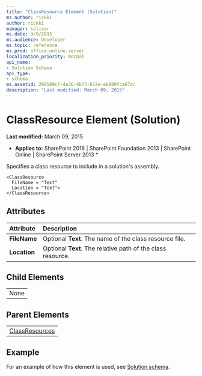 ```yaml
---
title: "ClassResource Element (Solution)"
ms.author: rickki
author: rickki
manager: soliver
ms.date: 3/9/2015
ms.audience: Developer
ms.topic: reference
ms.prod: office-online-server
localization_priority: Normal
api_name:
- Solution Schema
api_type:
- schema
ms.assetid: 299589c7-4a36-4b73-b52e-eb089fca67dc
description: "Last modified: March 09, 2015"
---
```


# ClassResource Element (Solution)

 **Last modified:** March 09, 2015 
  
 * **Applies to:** SharePoint 2016 | SharePoint Foundation 2013 | SharePoint Online | SharePoint Server 2013 * 
  
Specifies a class resource to include in a solution's assembly.
  
```
<ClassResource
  FileName = "Text"
  Location = "Text">
</ClassResource>
```

## Attributes

|**Attribute**|**Description**|
|:-----|:-----|
|**FileName** <br/> |Optional **Text**. The name of the class resource file.  <br/> |
|**Location** <br/> |Optional **Text**. The relative path of the class resource.  <br/> |
   
## Child Elements

||
|:-----|
|None |
   
## Parent Elements

||
|:-----|
|[ClassResources](classresources-element-solution.md)|
   
## Example

For an example of how this element is used, see [Solution schema](solution-schema.md).
  

